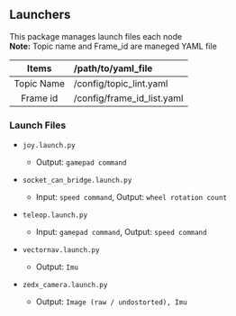 ## Launchers
This package manages launch files each node\
**Note:**  Topic name and Frame_id are maneged YAML file

| Items | /path/to/yaml_file |
| :---: | :----------------- |
| Topic Name | /config/topic_lint.yaml    |
| Frame id   | /config/frame_id_list.yaml |

### Launch Files
- `joy.launch.py`
  - Output: `gamepad command`

- `socket_can_bridge.launch.py`
  - Input: `speed command`, Output: `wheel rotation count`

- `teleop.launch.py`
  - Input: `gamepad command`, Output: `speed command`

- `vectornav.launch.py`
  - Output: `Imu`

- `zedx_camera.launch.py`
  - Output: `Image (raw / undostorted), Imu`
